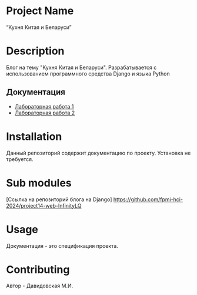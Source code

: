 # Project Name

“Кухня Китая и Беларуси”

# Description 

Блог на тему "Кухня Китая и Беларуси". Разрабатывается с использованием программного средства Django и языка Python

## Документация

* [Лабораторная работа 1](https://docs.google.com/document/d/1f7zbvIeLNrA1o4YHqfcPf_5AmuYVKloVvVUxeu_JYA8/edit?usp=sharingg)
* [Лабораторная работа 2](https://docs.google.com/document/d/1MxSsyTINApRWOeed_AGQSqzn85AIZHbqINu5ghW9P0o/edit?usp=sharing)

# Installation

Данный репозиторий содержит документацию по проекту. Установка не требуется.

# Sub modules

[Ссылка на репозиторий блога на Django]
https://github.com/fpmi-hci-2024/project14-web-InfinityLQ

# Usage

Документация - это спецификация проекта.

# Contributing

Автор - Давидовская М.И.